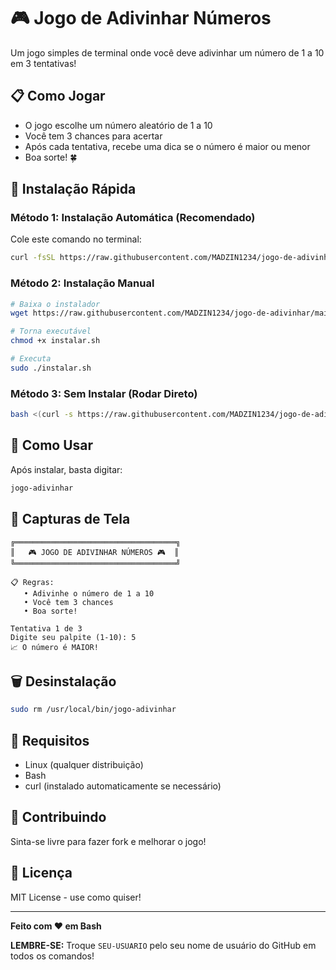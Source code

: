# 🎮 Jogo de Adivinhar Números

Um jogo simples de terminal onde você deve adivinhar um número de 1 a 10 em 3 tentativas!

## 📋 Como Jogar

- O jogo escolhe um número aleatório de 1 a 10
- Você tem 3 chances para acertar
- Após cada tentativa, recebe uma dica se o número é maior ou menor
- Boa sorte! 🍀

## 🚀 Instalação Rápida

### Método 1: Instalação Automática (Recomendado)

Cole este comando no terminal:

```bash
curl -fsSL https://raw.githubusercontent.com/MADZIN1234/jogo-de-adivinhar/main/instalar.sh | sudo bash
```

### Método 2: Instalação Manual

```bash
# Baixa o instalador
wget https://raw.githubusercontent.com/MADZIN1234/jogo-de-adivinhar/main/instalar.sh

# Torna executável
chmod +x instalar.sh

# Executa
sudo ./instalar.sh
```

### Método 3: Sem Instalar (Rodar Direto)

```bash
bash <(curl -s https://raw.githubusercontent.com/MADZIN1234/jogo-de-adivinhar/main/jogo.sh)
```

## 🎯 Como Usar

Após instalar, basta digitar:

```bash
jogo-adivinhar
```

## 🎨 Capturas de Tela

```
╔════════════════════════════════════╗
║   🎮 JOGO DE ADIVINHAR NÚMEROS 🎮  ║
╚════════════════════════════════════╝

📋 Regras:
   • Adivinhe o número de 1 a 10
   • Você tem 3 chances
   • Boa sorte!

Tentativa 1 de 3
Digite seu palpite (1-10): 5
📈 O número é MAIOR!
```

## 🗑️ Desinstalação

```bash
sudo rm /usr/local/bin/jogo-adivinhar
```

## 📝 Requisitos

- Linux (qualquer distribuição)
- Bash
- curl (instalado automaticamente se necessário)

## 🤝 Contribuindo

Sinta-se livre para fazer fork e melhorar o jogo!

## 📜 Licença

MIT License - use como quiser!

---

**Feito com ❤️ em Bash**

**LEMBRE-SE:** Troque `SEU-USUARIO` pelo seu nome de usuário do GitHub em todos os comandos!
